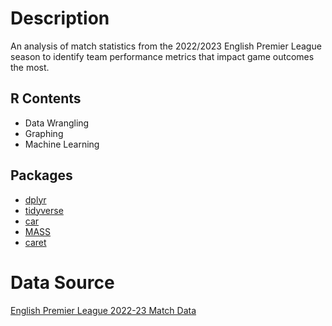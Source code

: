 # Description
An analysis of match statistics from the 2022/2023 English Premier League season to identify team performance metrics that impact game outcomes the most.

## R Contents
- Data Wrangling
- Graphing
- Machine Learning

## Packages
- [dplyr](https://CRAN.R-project.org/package=dplyr)
- [tidyverse](https://CRAN.R-project.org/package=tidyverse)
- [car](https://CRAN.R-project.org/package=car)
- [MASS](https://CRAN.R-project.org/package=MASS)
- [caret](https://CRAN.R-project.org/package=caret)

# Data Source
[English Premier League 2022-23 Match Data](https://data.world/evangower/english-premier-league-2022-23-match-data)

